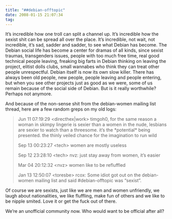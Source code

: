 ```yaml
---
title: "##debian-offtopic"
date: 2008-01-15 21:07:34
tag: 
---
```

<p>It&#8217;s incredible how one troll can split a channel up. It&#8217;s incredible how the sexist shit can be spread all over the place. It&#8217;s incredible, not wait, not incredible, it&#8217;s sad, sadder and sadder, to see what Debian has become. The Debian social life has become a center for dramas of all kinds, since sexist traumas, transgenders issues, people with too much free time, real good technical people leaving, freaking big farts in Debian thinking on leaving the project, elitist dolls clubs, small wannabes who think they can treat other people unrespectful. Debian itself is now its own slow killer. There has always been old people, new people, people leaving and people entering, but when you see other projects just as good as we were, some of us remain because of the social side of Debian. But is it really worthwhile? Perhaps not anymore.

And because of the non-sense shit from the debian-women mailing list thread, here are a few random greps on my old logs:
</p>
<blockquote> Jun 11&#160;07:19:29 &lt;directhex|work&gt;        timgoh0, for the same reason a woman in skimpy lingerie is sexier than a women in the nude, lesbians are sexier to watch than a threesome. it&#8217;s the *potential* being presented. the thinly veiled chance for the imagination to run wild

Sep 13&#160;00:23:27 &lt;tech&gt;  women are mostly useless

Sep 12&#160;23:28:10 &lt;tech&gt;  nvz: just stay away from women, it&#8217;s easier

Mar 04&#160;20:12:32 &lt;nvz&gt;   women like to be refluffled

Jan 13&#160;12:50:07 &lt;toresbe&gt;       rcox: Some idiot got out on the debian-women mailing list and said #debian-offtopic was &#8220;sexist&#8221;.</blockquote>
<p>
Of course we are sexists, just like we are men and women unfriendly, we laugh about nationalities, we like fluffling, make fun of others and we like to be nipple smited. Love it or get the fuck out of there.

We&#8217;re an unofficial community now. Who would want to be official after all? </p>

